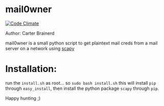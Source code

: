 # mail0wner
[![Code Climate](https://codeclimate.com/github/thecarterb/mail0wner/badges/gpa.svg)](https://codeclimate.com/github/thecarterb/mail0wner)

Author: Carter Brainerd

mail0wner is a small python script to get plaintext mail creds from a mail server on a network 
using [scapy](http://www.secdev.org/projects/scapy/)

# Installation:

run the `install.sh` as root... so `sudo bash install.sh`
this will install `pip` through `easy_install`, then install the python package `scapy` through `pip`.


 Happy hunting ;)
